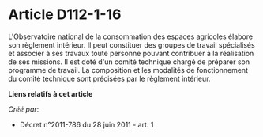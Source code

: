 # Article D112-1-16

L'Observatoire national de la consommation des espaces agricoles élabore son règlement intérieur. Il peut constituer des
groupes de travail spécialisés et associer à ses travaux toute personne pouvant contribuer à la réalisation de ses missions.
Il est doté d'un comité technique chargé de préparer son programme de travail. La composition et les modalités de
fonctionnement du comité technique sont précisées par le règlement intérieur.

**Liens relatifs à cet article**

_Créé par_:

  - Décret n°2011-786 du 28 juin 2011 - art. 1
